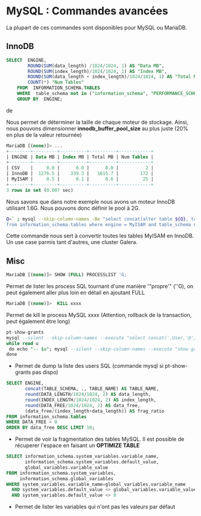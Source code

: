 # MySQL : Commandes avancées 
 
La plupart de ces commandes sont disponibles pour MySQL ou MariaDB. 
 
## InnoDB 
 
``` sql 
SELECT  ENGINE, 
        ROUND(SUM(data_length) /1024/1024, 1) AS "Data MB", 
        ROUND(SUM(index_length)/1024/1024, 1) AS "Index MB", 
        ROUND(SUM(data_length + index_length)/1024/1024, 1) AS "Total MB", 
        COUNT(*) "Num Tables" 
    FROM  INFORMATION_SCHEMA.TABLES 
    WHERE  table_schema not in ("information_schema", "PERFORMANCE_SCHEMA", "SYS_SCHEMA", "ndbinfo") 
    GROUP BY  ENGINE; 
``` 
 
de 
 
Nous permet de déterminer la taille de chaque moteur de stockage. Ainsi, 
nous pouvons dimensionner **innodb_buffer_pool_size** au plus juste (20% 
en plus de la valeur retournée) 
 
``` sql 
MariaDB [(none)]> ... 
+--------+---------+----------+----------+------------+ 
| ENGINE | Data MB | Index MB | Total MB | Num Tables | 
+--------+---------+----------+----------+------------+ 
| CSV    |     0.0 |      0.0 |      0.0 |          2 | 
| InnoDB |  1276.5 |    339.3 |   1615.7 |        172 | 
| MyISAM |     0.5 |      0.1 |      0.6 |         25 | 
+--------+---------+----------+----------+------------+ 
3 rows in set (0.007 sec) 
``` 
 
Nous savons que dans notre exemple nous avons un moteur InnoDB utilisant 
1.6G. Nous pouvons donc définir le pool à 2G. 
 
``` bash 
Q=` ; mysql --skip-column-names -Be "select concat(alter table ${Q}, table_schema,${Q}.${Q}, table_name, ${Q} engine=innodb;) 
from information_schema.tables where engine = MyISAM and table_schema not in (mysql)" | mysql 
``` 
 
Cette commande nous sert à convertir toutes les tables MyISAM en InnoDB. 
Un use case parmis tant d'autres, une cluster Galera. 
 
## Misc 
 
``` sql 
MariaDB [(none)]> SHOW (FULL) PROCESSLIST 'G; 
``` 
 
Permet de lister les process SQL tournant d'une manière '"propre'" 
(''G), on peut également aller plus loin en détail en ajoutant FULL 
 
``` sql 
MariaDB [(none)]>  KILL xxxx 
``` 
 
Permet de kill le process MySQL xxxx (Attention, rollback de la 
transaction, peut également être long) 
 
``` sql 
pt-show-grants 
mysql --silent --skip-column-names --execute "select concat(',User,'@',Host,') as User from mysql.user" | sort | ' 
while read u 
 do echo "-- $u"; mysql --silent --skip-column-names --execute "show grants for $u" | sed s/$/;/ 
done 
``` 
 
-   Permet de dump la liste des users SQL (commande mysql si 
    pt-show-grants pas dispo) 
 
``` sql 
SELECT ENGINE, 
       concat(TABLE_SCHEMA, ., TABLE_NAME) AS TABLE_NAME, 
       round(DATA_LENGTH/1024/1024, 2) AS data_length, 
       round(INDEX_LENGTH/1024/1024, 2) AS index_length, 
       round(DATA_FREE/1024/1024, 2) AS data_free, 
       (data_free/(index_length+data_length)) AS frag_ratio 
FROM information_schema.tables 
WHERE DATA_FREE > 0 
ORDER BY data_free DESC LIMIT 10; 
``` 
 
-   Permet de voir la fragmentation des tables MySQL. Il est possible de 
    récuperer l'espace en faisant un **OPTIMIZE TABLE** 
 
``` sql 
SELECT information_schema.system_variables.variable_name, 
       information_schema.system_variables.default_value, 
       global_variables.variable_value 
FROM information_schema.system_variables, 
     information_schema.global_variables 
WHERE system_variables.variable_name=global_variables.variable_name 
  AND system_variables.default_value <> global_variables.variable_value 
  AND system_variables.default_value <> 0 
``` 
 
-   Permet de lister les variables qui n'ont pas les valeurs par défaut 
